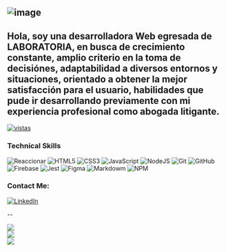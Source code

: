 ![image](https://user-images.githubusercontent.com/108207854/199856664-9fc6927a-50cb-4687-9584-979e53db54d8.png)
---
Hola, soy una desarrolladora Web egresada de LABORATORIA, en busca de crecimiento constante, amplio criterio en la toma de decisiónes, adaptabilidad a diversos entornos y situaciones, orientado a obtener la mejor satisfacción para el usuario, habilidades que pude ir desarrollando previamente con mi experiencia profesional como abogada litigante.  
--
 <a href="https://github.com/janethpc/Simple-View-Counter">
    <img alt="vistas" title="Vistas de perfil de GitHub" src="https://komarev.com/ghpvc/?username=janethpc&style=for-the-badge&color=DFD947&labelColor=EEE517&logo=star/custom-icon-badges.demolab.com/github"/></a>

### Technical Skills

![ Reaccionar ](https://img.shields.io/badge/react-%2320232a.svg?style=for-the-badge&logo=react&logoColor=%2361DAFB)
![HTML5](https://img.shields.io/badge/html5-%23E34F26.svg?style=for-the-badge&logo=html5&logoColor=white)
![CSS3](https://img.shields.io/badge/css3-%231572B6.svg?style=for-the-badge&logo=css3&logoColor=white)
![JavaScript](https://img.shields.io/badge/JavaScript-F7DF1E?style=for-the-badge&logo=javascript&logoColor=black)
![NodeJS](https://img.shields.io/badge/Node.js-43853D?style=for-the-badge&logo=node.js&logoColor=white)
![Git](https://img.shields.io/badge/git-%23F05033.svg?style=for-the-badge&logo=git&logoColor=white)
![GitHub](https://img.shields.io/badge/github-%23121011.svg?style=for-the-badge&logo=github&logoColor=white)
![Firebase](https://img.shields.io/badge/firebase-%23039BE5.svg?style=for-the-badge&logo=firebase)
![Jest](https://img.shields.io/badge/-jest-%23C21325?style=for-the-badge&logo=jest&logoColor=white)
![Figma](https://img.shields.io/badge/figma-%23F24E1E.svg?style=for-the-badge&logo=figma&logoColor=white)
![Markdowm](https://img.shields.io/badge/Markdown-000000?style=for-the-badge&logo=markdown&logoColor=white)
![ NPM ](https://img.shields.io/badge/NPM-%23000000.svg?style=for-the-badge&logo=npm&logoColor=white)

### Contact Me: 
[![ LinkedIn ](https://img.shields.io/badge/LinkedIn-%230077B5.svg?logo=linkedin&logoColor=white)](https://www.linkedin.com/in/janethpc/)


--

![](https://github-readme-stats.vercel.app/api?username=janethpc&theme=onedark&hide_border=false&include_all_commits=false&count_private=false)<br/>
![](https://github-readme-streak-stats.herokuapp.com/?user=janethpc&theme=onedark&hide_border=false)<br/>
![](https://github-readme-stats.vercel.app/api/top-langs/?username=janethpc&theme=onedark&hide_border=false&include_all_commits=false&count_private=false&layout=compact)
